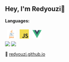 ## Hey, I'm Redyouzi👋

**Languages:**  

<div style="display:flex;">
<code><img height="30" style ="margin:6px" src="https://raw.githubusercontent.com/github/explore/80688e429a7d4ef2fca1e82350fe8e3517d3494d/topics/java/java.png"></code> 
<code><img height="30" style ="margin:6px" src="https://raw.githubusercontent.com/github/explore/80688e429a7d4ef2fca1e82350fe8e3517d3494d/topics/javascript/javascript.png"></code>
<code><img height="30" style ="margin:6px" src="https://raw.githubusercontent.com/github/explore/80688e429a7d4ef2fca1e82350fe8e3517d3494d/topics/vue/vue.png"></code> 
</div>



<div class="half">
  <a href="https://github.com/redyouzi"><img src="https://github-readme-stats.vercel.app/api?username=redyouzi&title_color=1abc9c&icon_color=1abc9c&text_color=798795&bg_color=2c3e50"></img></a>
  <a href="https://github.com/redyouzi"><img src="https://github-readme-stats.vercel.app/api/top-langs/?username=redyouzi&hide=css,typescript,html&title_color=1abc9c&icon_color=1abc9c&text_color=798795&bg_color=2c3e50" height="195"></img></a>
</div>




🔗 <a href="https://redyouzi.github.io/">redyouzi.github.io</a>
